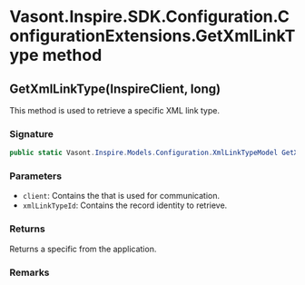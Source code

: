# Vasont.Inspire.SDK.Configuration.ConfigurationExtensions.GetXmlLinkType method
## GetXmlLinkType(InspireClient, long)
This method is used to retrieve a specific XML link type.

### Signature
```csharp
public static Vasont.Inspire.Models.Configuration.XmlLinkTypeModel GetXmlLinkType(InspireClient client, long xmlLinkTypeId)
```
### Parameters
- `client`: Contains the  that is used for communication.
- `xmlLinkTypeId`: Contains the record identity to retrieve.

### Returns
Returns a specific  from the application.
### Remarks

